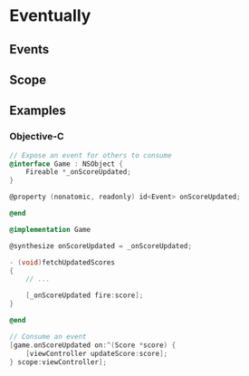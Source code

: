 # Eventually

## Events

## Scope

## Examples

### Objective-C

```objective-c
// Expose an event for others to consume
@interface Game : NSObject {
    Fireable *_onScoreUpdated;
}

@property (nonatomic, readonly) id<Event> onScoreUpdated;

@end

@implementation Game

@synthesize onScoreUpdated = _onScoreUpdated;

- (void)fetchUpdatedScores
{
    // ...

    [_onScoreUpdated fire:score];
}

@end

// Consume an event
[game.onScoreUpdated on:^(Score *score) {
    [viewController updateScore:score];
} scope:viewController];

```
